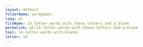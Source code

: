 ```yaml
---
layout: default
folderName: wordgames
lang: pt
fileName: 14_letter_words_with_these_letters_and_a_blank
permalink: pt/14-letter-words-with-these-letters-and-a-blank
tool: 14-letter-words-with-blanks
letter: 14
---
```

